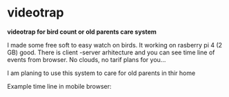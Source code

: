 # videotrap
<b>videotrap for bird count or old parents care system</b>

I made some free soft to easy watch on birds. It working on rasberry pi 4 (2 GB) good.
There is client -server arhitecture and you can see time line of events from browser.
No clouds, no tarif plans for you...

I am planing to use this system to care for old parents in thir home

Example time line in mobile browser:
